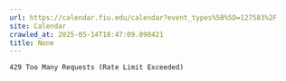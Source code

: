 ```yaml
---
url: https://calendar.fiu.edu/calendar?event_types%5B%5D=127583%2F
site: Calendar
crawled_at: 2025-05-14T18:47:09.098421
title: None
---
```


```
429 Too Many Requests (Rate Limit Exceeded)

```

